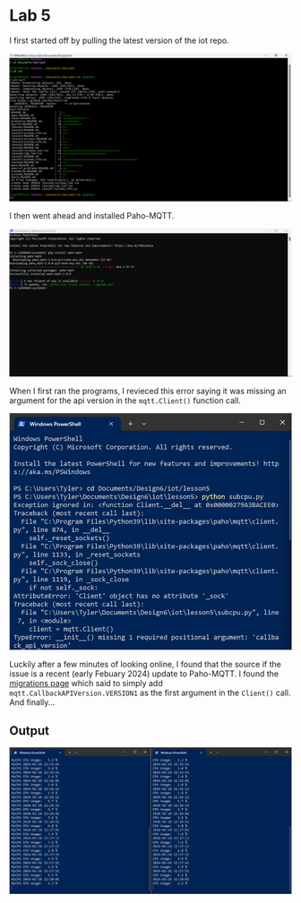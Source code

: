 # Lab 5

I first started off by pulling the latest version of the iot repo.

![Pulling the iot repo](pull_iot_repo.png)

I then went ahead and installed Paho-MQTT.

![Installing Paho-MQTT](installs.png)

When I first ran the programs, I revieced this error saying it was missing an argument for the api version in the `mqtt.Client()` function call.

![Error](error.png)

Luckily after a few minutes of looking online, I found that the source if the issue is a recent (early Febuary 2024) update to Paho-MQTT. I found the [migrations page](https://github.com/eclipse/paho.mqtt.python/blob/v2.0.0/docs/migrations.rst) which said to simply add `mqtt.CallbackAPIVersion.VERSION1` as the first argument in the `Client()` call. And finally...

## Output

![Output Image](output.png)
